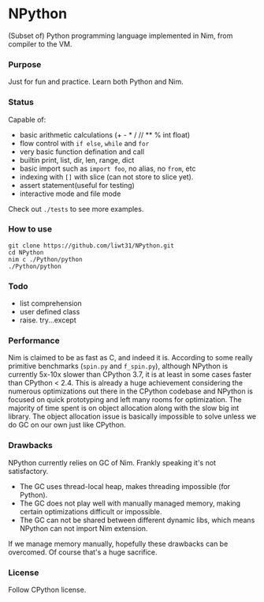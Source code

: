 # NPython

(Subset of) Python programming language implemented in Nim, from compiler to the VM.

### Purpose
Just for fun and practice. Learn both Python and Nim.


### Status
Capable of:
* basic arithmetic calculations (+ - * / // ** % int float)
* flow control with `if else`, `while` and `for`
* very basic function defination and call
* builtin print, list, dir, len, range, dict
* basic import such as `import foo`, no alias, no `from`, etc
* indexing with `[]` with slice (can not store to slice yet).
* assert statement(useful for testing)
* interactive mode and file mode

Check out `./tests` to see more examples.


### How to use
```
git clone https://github.com/liwt31/NPython.git
cd NPython
nim c ./Python/python
./Python/python
```

### Todo
* list comprehension
* user defined class
* raise. try...except

### Performance
Nim is claimed to be as fast as C, and indeed it is. According to some really primitive benchmarks (`spin.py` and `f_spin.py`), although NPython is currently 5x-10x slower than CPython 3.7, it is at least in some cases faster than CPython < 2.4. This is already a huge achievement considering the numerous optimizations out there in the CPython codebase and NPython is focused on quick prototyping and left many rooms for optimization.
The majority of time spent is on object allocation along with the slow big int library. The object allocation issue is basically impossible to solve
unless we do GC on our own just like CPython. 


### Drawbacks
NPython currently relies on GC of Nim. Frankly speaking it's not satisfactory. 
* The GC uses thread-local heap, makes threading impossible (for Python).
* The GC does not play well with manually managed memory, making certain optimizations difficult or impossible.
* The GC can not be shared between different dynamic libs, which means NPython can not import Nim extension.

If we manage memory manually, hopefully these drawbacks can be overcomed. Of course that's a huge sacrifice.


### License
Follow CPython license.
